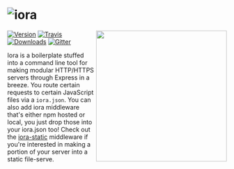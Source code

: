 ![iora][title-image]
====

<img align="right" height="300" src="http://i.imgur.com/a9f8cP8.jpg">

[![Version][npm-version-image]][npm-link] [![Travis][travis-image]][travis-link] [![Downloads][npm-downloads-image]][npm-link] [![Gitter][gitter-image]][gitter-link]

Iora is a boilerplate stuffed into a command line tool for making modular HTTP/HTTPS servers through Express in a breeze.  You route certain requests to certain JavaScript files via a `iora.json`.  You can also add iora middleware that's either npm hosted or local, you just drop those into your iora.json too!  Check out the [iora-static]() middleware if you're interested in making a portion of your server into a static file-serve.

 [npm-downloads-image]: https://img.shields.io/npm/dm/iora.svg?style=flat-square
 [travis-image]: https://img.shields.io/travis/iora/iora.svg?style=flat-square
 [npm-version-image]: https://img.shields.io/npm/v/iora.svg?style=flat-square
 [gitter-image]: https://badges.gitter.im/Join%20Chat.svg
 [title-image]: http://i.imgur.com/0PSnkDt.png

 [travis-link]: https://travis-ci.org/iora/iora
 [npm-link]: https://www.npmjs.com/package/iora
 [gitter-link]: https://gitter.im/iora/iora
